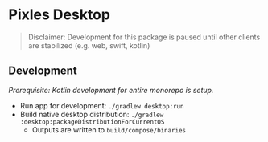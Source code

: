 # Pixles Desktop

> Disclaimer: Development for this package is paused until other clients are stabilized (e.g. web, swift, kotlin)

## Development

*Prerequisite: Kotlin development for entire monorepo is setup.*
<!-- TODO: Redirect to centralized page in pixles-docs -->

- Run app for development: `./gradlew desktop:run`
- Build native desktop distribution: `./gradlew :desktop:packageDistributionForCurrentOS`
  - Outputs are written to `build/compose/binaries`
